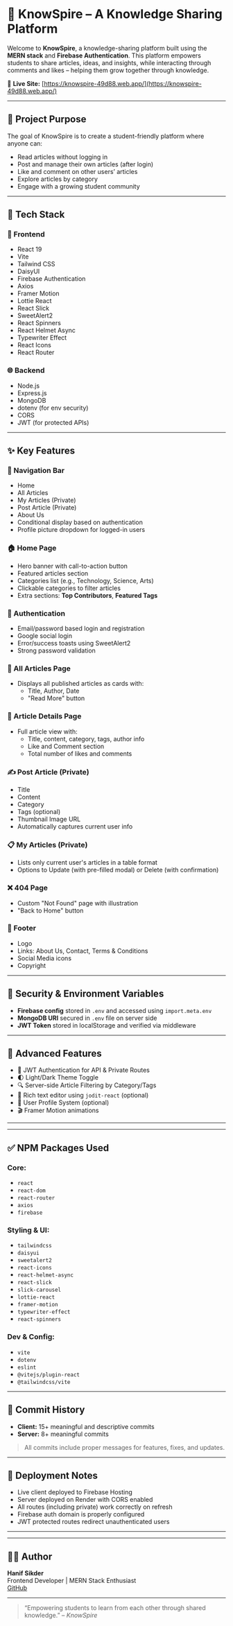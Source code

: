 # 📘 KnowSpire – A Knowledge Sharing Platform

Welcome to **KnowSpire**, a knowledge-sharing platform built using the **MERN stack** and **Firebase Authentication**. This platform empowers students to share articles, ideas, and insights, while interacting through comments and likes – helping them grow together through knowledge.

🔗 **Live Site:** [https://knowspire-49d88.web.app/](https://knowspire-49d88.web.app/)

---

## 📌 Project Purpose

The goal of KnowSpire is to create a student-friendly platform where anyone can:
- Read articles without logging in
- Post and manage their own articles (after login)
- Like and comment on other users’ articles
- Explore articles by category
- Engage with a growing student community

---

## 🚀 Tech Stack

### 🔧 Frontend
- React 19
- Vite
- Tailwind CSS
- DaisyUI
- Firebase Authentication
- Axios
- Framer Motion
- Lottie React
- React Slick
- SweetAlert2
- React Spinners
- React Helmet Async
- Typewriter Effect
- React Icons
- React Router

### 🌐 Backend
- Node.js
- Express.js
- MongoDB
- dotenv (for env security)
- CORS
- JWT (for protected APIs)

---

## ✨ Key Features

### 🧭 Navigation Bar
- Home
- All Articles
- My Articles (Private)
- Post Article (Private)
- About Us
- Conditional display based on authentication
- Profile picture dropdown for logged-in users

### 🏠 Home Page
- Hero banner with call-to-action button
- Featured articles section
- Categories list (e.g., Technology, Science, Arts)
- Clickable categories to filter articles
- Extra sections: **Top Contributors**, **Featured Tags**

### 🔐 Authentication
- Email/password based login and registration
- Google social login
- Error/success toasts using SweetAlert2
- Strong password validation

### 📄 All Articles Page
- Displays all published articles as cards with:
  - Title, Author, Date
  - "Read More" button

### 📑 Article Details Page
- Full article view with:
  - Title, content, category, tags, author info
  - Like and Comment section
  - Total number of likes and comments

### ✍️ Post Article (Private)
- Title
- Content
- Category
- Tags (optional)
- Thumbnail Image URL
- Automatically captures current user info

### 📋 My Articles (Private)
- Lists only current user's articles in a table format
- Options to Update (with pre-filled modal) or Delete (with confirmation)

### ❌ 404 Page
- Custom "Not Found" page with illustration
- "Back to Home" button

### 👣 Footer
- Logo
- Links: About Us, Contact, Terms & Conditions
- Social Media icons
- Copyright

---

## 🔐 Security & Environment Variables

- **Firebase config** stored in `.env` and accessed using `import.meta.env`
- **MongoDB URI** secured in `.env` file on server side
- **JWT Token** stored in localStorage and verified via middleware

---

## 🧠 Advanced Features

- 🔐 JWT Authentication for API & Private Routes
- 🌓 Light/Dark Theme Toggle
- 🔍 Server-side Article Filtering by Category/Tags
- 🧠 Rich text editor using `jodit-react` (optional)
- 👤 User Profile System (optional)
- 🎬 Framer Motion animations

---


---

## ✅ NPM Packages Used

### Core:
- `react`
- `react-dom`
- `react-router`
- `axios`
- `firebase`

### Styling & UI:
- `tailwindcss`
- `daisyui`
- `sweetalert2`
- `react-icons`
- `react-helmet-async`
- `react-slick`
- `slick-carousel`
- `lottie-react`
- `framer-motion`
- `typewriter-effect`
- `react-spinners`

### Dev & Config:
- `vite`
- `dotenv`
- `eslint`
- `@vitejs/plugin-react`
- `@tailwindcss/vite`

---

## 📝 Commit History

- **Client:** 15+ meaningful and descriptive commits
- **Server:** 8+ meaningful commits
> All commits include proper messages for features, fixes, and updates.

---

## 📄 Deployment Notes

- Live client deployed to Firebase Hosting
- Server deployed on Render with CORS enabled
- All routes (including private) work correctly on refresh
- Firebase auth domain is properly configured
- JWT protected routes redirect unauthenticated users

---



---

## 🧑‍💻 Author

**Hanif Sikder**  
Frontend Developer | MERN Stack Enthusiast  
 [GitHub](https://github.com/hanifsikder921)

---

> “Empowering students to learn from each other through shared knowledge.” – *KnowSpire*


